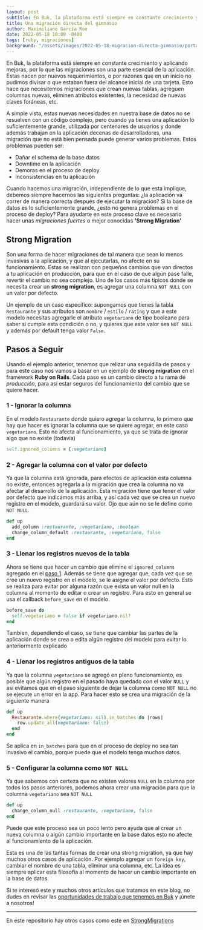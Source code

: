 ```yaml
---
layout: post
subtitle: En Buk, la plataforma está siempre en constante crecimiento y aplicando mejoras, por lo que las migraciones son una parte esencial de la aplicación.
title: Una migración directa del gimnasio
author: Maximiliano García Roe
date: 2022-05-18 10:00 -0400
tags: [ruby, migraciones]
background: "/assets/images/2022-05-18-migracion-directa-gimnasio/portada.jpg"
---
```


En Buk, la plataforma está siempre en constante crecimiento y aplicando mejoras, por lo que las migraciones son una parte esencial de la aplicación. Estas nacen por nuevos requerimientos, o por razones que en un inicio no pudimos divisar o que estaban fuera del alcance inicial de una tarjeta. Esto hace que necesitemos migraciones que crean nuevas tablas, agreguen columnas nuevas, eliminen atributos existentes, la necesidad de nuevas claves foráneas, etc.

A simple vista, estas nuevas necesidades en nuestra base de datos no se resuelven con un código complejo, pero cuando ya tienes una aplicación lo suficientemente grande, utilizada por centenares de usuarios y donde además trabajan en la aplicación decenas de desarrolladores, una migración que no está bien pensada puede generar varios problemas. Estos problemas pueden ser:

- Dañar el schema de la base datos
- Downtime en la aplicación
- Demoras en el proceso de deploy
- Inconsistencias en tu aplicación

Cuando hacemos una migración, independiente de lo que esta implique, debemos siempre hacernos las siguientes preguntas: ¿la aplicación va correr de manera correcta después de ejecutar la migración? Si la base de datos es lo suficientemente grande, ¿esto no genera problemas en el proceso de deploy? Para ayudarte en este proceso clave es necesario hacer unas _migraciones fuertes_ o mejor conocidas **'Strong Migration'**

## Strong Migration

Son una forma de hacer migraciones de tal manera que sean lo menos invasivas a la aplicación, y que al ejecutarlas, no afecte en su funcionamiento.  Estas se realizan con pequeños cambios que van directos a tu aplicación en producción, para que en el caso de que algún pase falle, revertir el cambio no sea complejo.  Uno de los casos más típicos donde se necesita crear un **strong migration**, es agregar una columna `NOT NULL` con un valor por defecto.

Un ejemplo de un caso específico: supongamos que tienes la tabla `Restaurante` y sus atributos son `nombre` / `estilo` / `rating` y que a este modelo necesitas agregarle el atributo `vegetariano` de tipo booleano para saber si cumple esta condición o no, y quieres que este valor sea `NOT NULL` y además por default tenga valor `False`.

## Pasos a Seguir

Usando el ejemplo anterior, tenemos que relizar una seguidilla de pasos y para este caso nos vamos a basar en un ejemplo de **strong migration** en el framework **Ruby on Rails**.  Cada paso es un cambio directo a tu rama de _producción_, para así estar seguros del funcionamiento del cambio que se quiere hacer.

### 1 - Ignorar la columna

En el modelo `Restaurante` donde quiero agregar la columna, lo primero que hay que hacer es ignorar la columna que se quiere agregar, en este caso `vegetariano`.  Esto no afecta al funcionamiento, ya que se trata de ignorar algo que no existe (todavia)

 ```ruby
 self.ignored_columns = [:vegetariano]
 ```

### 2 - Agregar la columna con el valor por defecto

Ya que la columna está ignorada, para efectos de aplicación esta columna no existe, entonces agregarla a la migración que crea la columna no va afectar al desarrollo de la aplicación. Esta migración tiene que tener el valor por defecto que indicamos más arriba, y así cada vez que se crea un nuevo registro en el modelo, guardará su valor. Ojo que aún no se le define como `NOT NULL`.

 ```ruby
 def up
   add_column :restaurante, :vegetariano, :boolean
   change_column_default :restaurante, :vegetariano, false
 end
 ```

### 3 - Llenar los registros nuevos de la tabla

Ahora se tiene que hacer un cambio que elimine el `ignored_columns` agregado en el [paso 1](#1---ignorar-la-columna). Además se tiene que agregar que, cada vez que se cree un nuevo registro en el modelo, se le asigne el valor por defecto. Esto se realiza para evitar por alguna razón que exista un valor null en la columna al momento de editar o crear un registro.  Para esto en general se usa el callback `before_save` en el modelo.

 ```ruby
 before_save do
   self.vegetariano = false if vegetariano.nil?
 end
 ```

Tambien, dependiendo el caso, se tiene que cambiar las partes de la aplicación donde se crea o edita algún registro del modelo para evitar lo anteriormente explicado

### 4 - Llenar los registros antiguos de la tabla

Ya que la columna `vegetariano` se agregó en pleno funcionamiento, es posible que algún registro en el pasado haya quedado con el valor `NULL` y así evitamos que en el paso siguiente de dejar la columna como `NOT NULL` no se ejecute un error en la app. Para hacer esto se crea una migración de la siguiente manera

 ```ruby
 def up
   Restaurante.where(vegetariano: nil).in_batches do |rows|
     row.update_all(vegetariano: false)
   end
 end
 ```

Se aplica en `in_batches` para que en el proceso de deploy no sea tan invasivo el cambio, porque puede que el modelo tenga muchos datos.

### 5 - Configurar la columna como `NOT NULL`

Ya que sabemos con certeza que no existen valores `NULL` en la columna por todos los pasos anteriores, podemos ahora crear una migración para que la columna `vegetariano` sea `NOT NULL`

 ```ruby
 def up
   change_column_null :restaurante, :vegetariano, false
 end
 ```

Puede que este proceso sea un poco lento pero ayuda que al crear un nueva columna o algún cambio importante en la base datos esto no afecte al funcionamiento de la aplicación.

Esta es una de las tantas formas de crear una strong migration, ya que hay muchos otros casos de aplicación.  Por ejemplo agregar un `foreign key`, cambiar el nombre de una tabla, eliminar una columna, etc. La idea es siempre aplicar esta filosofía al momento de hacer un cambio importante en la base de datos.

Si te interesó este y muchos otros artículos que tratamos en este blog, no dudes en revisar las [oportunidades de trabajo que tenemos en Buk](https://info.buk.cl/reclutamiento-buk-devs?utm_source=blog-eng&utm_medium=link&utm_campaign=outreach) y ¡únete a nosotros!

-----
En este repositorio hay otros casos como este en [StrongMigrations](https://github.com/ankane/strong_migrations)

